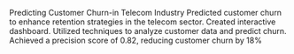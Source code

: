 Predicting Customer Churn-in Telecom Industry
Predicted customer churn to enhance retention strategies in the telecom sector.
Created interactive dashboard.
Utilized techniques to analyze customer data and predict churn.
Achieved a precision score of 0.82, reducing customer churn by 18%
